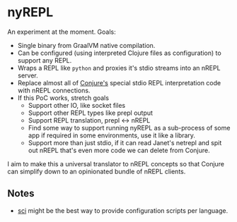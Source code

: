 # nyREPL

An experiment at the moment. Goals:

- Single binary from GraalVM native compilation.
- Can be configured (using interpreted Clojure files as configuration) to support any REPL.
- Wraps a REPL like `python` and proxies it's stdio streams into an nREPL server.
- Replace almost all of [Conjure's](https://github.com/Olical/conjure) special stdio REPL interpretation code with nREPL connections.
- If this PoC works, stretch goals
  - Support other IO, like socket files
  - Support other REPL types like prepl output
  - Support REPL translation, prepl <-> nREPL
  - Find some way to support running nyREPL as a sub-process of some app if required in some environments, use it like a library.
  - Support more than just stdio, if it can read Janet's netrepl and spit out nREPL that's even more code we can delete from Conjure.

I aim to make this a universal translator to nREPL concepts so that Conjure can simplify down to an opinionated bundle of nREPL clients.

## Notes

 - [sci](https://github.com/babashka/sci) might be the best way to provide configuration scripts per language.
